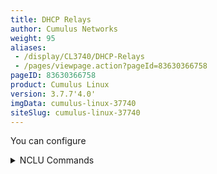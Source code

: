 ```yaml
---
title: DHCP Relays
author: Cumulus Networks
weight: 95
aliases:
 - /display/CL3740/DHCP-Relays
 - /pages/viewpage.action?pageId=83630366758
pageID: 83630366758
product: Cumulus Linux
version: 3.7.7'4.0'
imgData: cumulus-linux-37740
siteSlug: cumulus-linux-37740
---
```

You can configure<details>

DHCP is a client/server protocol that automatically provides IP hosts
with IP addresses and other related configuration information. A DHCP 
relays for IPv4 and IPv6.

To run DHCP for both IPv4 and IPv6, initiate th (agent) is a host that forwards DHCP packets between clients and
servers. DHCP relays forward requests and replies between clients and
servers that are not on the same physical subnet.

This topic describes how to configure DHCP relay onces for
 IPv4 and once for IPv6. Following are the cIPv6.
Configurations on the server
 hosts, DHCP relays, and DHCP server are
provided using the following topology:

{{% imgOld 0 %}}

{{%notice note%}}

The `dhcpd` and `dhcrelay` services are disabled by default. After you
finish configuring the DHCP relays and servers, you need to start those
services. If you intend to run these services within a
[VRF](/version/cumulus-linux-37740/Layer-3/Virtual-Routing-and-Forwarding---VRF),
including the [management
VRF](/version/cumulus-linux-37740/Layer-3/Management-VRF), follow [these
steps](Management-VRF.html#src-83629406664_ManagementVRF-services) for
configuring them. See also the [VRF
chapter](Virtual-Routing-and-Forwarding---VRF.html#src-83629426666_VirtualRoutingandForwarding-VRF-dhcp).

{{%/notice%}}

## <span>Configure IPv4 DHCP Relays</span>

CTo configure `isc-dhcp-relay` using
[NCLU](/version/cumulus-linux-377/System-Configuration/Network-Command-Line-Utility---NCLU),
specifyingIPv4 DHCP relays, run the following commands.

<summary>NCLU Commands </summary>

{{%notice warning%}}

You configure a DHCP relay on a per-VLAN basis, specifying the SVI, not
the parent bridge. In the example below, you specify v*lan1* as the SVI
for VLAN 1 but you do not specify the bridge named *bridge* in this
case.

{{%/notice%}}

1.  Specify the IP addresses to of each DHCP server and the interfaces that
    are used as the uplinks.

 In the example commands below, the DHCP
    server IP address is 172.16.1.102, VLAN
 1 (the SVI is vlan1) and the
    uplinks are swp51 and swp52.

{{%notice warning%}}

You configure a DHCP relay on a per-VLAN basis, specifying the SVI, not
the parent bridge; in our example, you would specify v*lan1* as the SVI
for VLAN 1; do not specify the bridge named *bridge* in this case.

  
    As per [RFC 3046](https://tools.ietf.org/html/rfc3046), you can
    specify
 as many server IP addresses that can fit in 255 octets,. You
    can specifying each
 address only once.

{{%/notice%}}

    
        cumulus@leaf01switch:~$ net add dhcp relay interface swp51
        cumulus@leaf01switch:~$ net add dhcp relay interface swp52
        cumulus@leaf01switch:~$ net add dhcp relay interface vlan1
        cumulus@leaf01switch:~$ net add dhcp relay server 172.16.1.102
        cumulus@leaf01switch:~$ net pending
        cumulus@leaf01switch:~$ net commit

    
    These commands create the following configuration in the
    `/etc/default/isc-dhcp-relay` file:
    
    cumulus@leaf01:~$ cat    SERVERS="172.16.1.102"
        INTF_CMD="-i vlan1 -i swp51 -i swp52"
        OPTIONS=""

2.  Enable, then restart the `dhcrelay` service so the configuration
    persists between reboots:
    
        cumulus@switch:~$ sudo systemctl enable dhcrelay.service
        cumulus@switch:~$ sudo systemctl restart dhcrelay.service

<summary>Linux Commands </summary>

1.  Edit the `/etc/default/isc-dhcp-relay` file to add the IP address of
    the DHCP server and both interfaces participating in DHCP relay
    (facing the server and facing the client). In the example below, the
    DHCP server IP address is 172.16.1.102, VLAN 1 (the SVI is vlan1)
    and the uplinks are swp51 and swp52.  
    If the client-facing interface is a bridge port, specify the switch
    virtual interface (SVI) name if using a [VLAN-aware
    bridge](https://docs.cumulusnetworks.com/display/CL320Draft/VLAN-aware+Bridge+Mode+for+Large-scale+Layer+2+Environments)
    (for example, bridge.100), or the bridge name if using traditional
    bridging (for example, br100).
    
        cumulus@switch:~$ sudo nano /etc/default/isc-dhcp-relay
        SERVERS="172.16.1.102"
        INTF_CMD="-i vlan1 -i swp51 -i swp52"
        OPTIONS=""

After you finish configuring DHCP relay, restart then enable the
`dhcrelay` service so2.  Enable then restart the `dhcrelay` service
    <span style="color: #000000;"> so that the configuration persists
    between reboots:

  
    </span>
    
        cumulus@leaf01switch:~$ sudo systemctl restartenable dhcrelay.service
        cumulus@leaf01switch:~$ sudo systemctl enablerestart dhcrelay.service

To see the DHCP relay status, use the `systemctl status
dhcrelay.service` command:

    cumulus@leaf01switch:~$ sudo systemctl status dhcrelay.service
    ● dhcrelay.service - DHCPv4 Relay Agent Daemon
       Loaded: loaded (/lib/systemd/system/dhcrelay.service; enabled)
       Active: active (running) since Fri 2016-12-02 17:09:10 UTC; 2min 16s ago
         Docs: man:dhcrelay(8)
     Main PID: 1997 (dhcrelay)
       CGroup: /system.slice/dhcrelay.service
               └─1997 /usr/sbin/dhcrelay --nl -d -q -i vlan1 -i swp51 -i swp52 172.16.1.102

### <span id="src-83630366758_DHCPRelays-82" class="confluence-anchor-link"></span><span>DHCP Agent Information Option (Option 82)</span>

You can configure DHCP relays to inject the `circuit-id` field with the
`-a` option, which you add to the `OPTIONS` line in the
` /etc/default/isc-dhcp-relay  `file. By default,Cumulus Linux supports DHCP Agent Information Option 82, which allows a
DHCP relay to insert circuit or relay specific information into a
request that is being forwarded to a DHCP server. Two sub-options are
provided:

  - The Circuit ID sub-option includes information about the circuit on
    which the request comes in, such as the SVI or physical port.

  - The <span style="color: #444444;"> Remote ID sub-option includes
    information that identifies the relay agent, such as the MAC
    address. </span>

To enable the DHCP Agent Information Option, you configure the `-a`
option. By default, when you enable this option, the Circuit ID is the
printable name of the interface on which the client request is received,
typically an SVI. The Remote ID is the System MAC of the device on which
DHCP relay is running.

{{%notice note%}}

NCLU commands are not currently available for this feature. Use the
following Linux commands.

{{%/notice%}}

  - To configure the DHCP relay to inject the ingress *SVI
 interface*
    against which the relayed DHCP discover packet is processed is
injected into this field. You can change this behavior by adding the
`--use-pif-circuit-id` option. With this, edit
    the the `/etc/default/isc-dhcp-relay` file and add ` -a  `to the
    `OPTIONS` line. For example:
    
        cumulus@switch:~$ sudo nano /etc/default/isc-dhcp-relay
        ...
        # Additional options that are passed to the DHCP relay daemon?
        OPTIONS="-a"

  - To configure the DHCP relay to inject the *physical switch port* on
    which the relayed DHCP discover packet arrives instead of the SVI,
    edit the `/etc/default/isc-dhcp-relay` file and add `-a
    --use-pif-circuit-id` to the `OPTIONS` line. For example:
    
        cumulus@switch:~$ sudo nano /etc/default/isc-dhcp-relay
        ...
        # Additional option,s the physical switch
port (swp) on which the discover packet arrives is placed in the
`circuit-id` field.at are passed to the DHCP relay daemon?
        OPTIONS="-a --use-pif-circuit-id" 

  - To customize the <span style="color: #444444;"> Remote ID
    sub-option, e </span> dit the the `/etc/default/isc-dhcp-relay` file
    and add ` -a -r  `to the `OPTIONS` line followed by a custom string
    (up to 255 characters) that is used for the Remote ID. For example:
    
        cumulus@switch:~$ sudo nano /etc/default/isc-dhcp-relay
        ...
        # Additional options that are passed to the DHCP relay daemon?
        OPTIONS="-a -r CUSTOMVALUE" 

Make sure to restart the `dhcrelay` service to apply the new
configuration :

    cumulus@switch:~$ sudo systemctl restart dhcrelay.service

### <span>Control the Gateway IP Address with RFC 3527 </span>

When DHCP relay is required in an environment that relies on an anycast
gateway (such as EVPN), a unique IP address is necessary on each device
for return traffic. By default, in a BGP unnumbered environment with
DHCP relay, the source IP address is set to the loopback IP address and
the gateway IP address (giaddr) is set as the SVI IP address. However
with anycast traffic, the SVI IP address is not unique to each rack; it
is typically shared amongst all racks. Most EVPN ToR deployments only
possess a single unique IP address, which is the loopback IP address.

[RFC 3527](https://tools.ietf.org/html/rfc3527) enables the DHCP server
to react to these environments by introducing a new parameter to the
DHCP header called the *link selection sub-option*, which is built by
 the 
DHCP relay agent. The link selection sub-option takes on the normal
 role 
of the giaddr in relaying to the DHCP server which subnet is
 correlated 
to the DHCP request. When using this sub-option, the giaddr
 continues to 
be present but only relays the return IP address that is to
 be used by 
the DHCP server; the giaddr becomes the unique loopback IP
 address.

When enabling RFC 3527 support, you can specify an interface, such as
the loopback interface or a switch port interface to be used as the
giaddr. The relay picks the first IP address on that interface. If the
interface has multiple IP addresses, you can specify a specific IP
address for the interface.

{{%notice note%}}

RFC 3527 is supported for IPv4 DHCP relays only.

{{%/notice%}}

The following illustration demonstrates how you can control the giaddr
with RFC 3527.

{{% imgOld 1 %}}

  

To enable RFC 3527 support and control the giaddr, run the following
commands.

<summary>NCLU Commands </summary>

1.  Run the `net add dhcp
 relay giaddr-interface` command with the
    interface/IP address you want to
 use.

  
    The following example uses the first IP address on the loopback
    interface as the giaddr:

    
        cumulus@leaf01switch:~$ net add dhcp relay giaddr-interface lo

    
    The above command creates the following configuration in the
    `/etc/default/isc-dhcp-relay` file:

    cumulus@leaf01:~$ cat /etc/default/isc-dhcp-relay
    ...
    # Additional options that are passed to the DHCP relay daemon?
        OPTIONS="-U lo"

    
    {{%notice note%}}

    
    The first IP address on the loopback interface is typically the
    127.0.0.1 address; Cumulus Networks recommends that you use more
    specific syntax, as shown in the next example.

    
    {{%/notice%}}

    
    The following example uses IP address 10.0.0.1 on the loopback
    interface
 as the giaddr:

    
        cumulus@leaf01switch:~$ net add dhcp relay giaddr-interface lo 10.0.0.1

    
    The above command creates the following configuration in the
    `/etc/default/isc-dhcp-relay` file:

    cumulus@leaf01:~$ cat /etc/default/isc-dhcp-relay
    ...
    # Additional options that are passed to the DHCP relay daemon?
        OPTIONS="-U 10.0.0.1%lo"

    
    The following example uses the first IP address on swp2 as the
    giaddr:

    
        cumulus@leaf01switch:~$ net add dhcp relay giaddr-interface swp2

    
    The above command creates the following configuration in the
    `/etc/default/isc-dhcp-relay` file:

    cumulus@leaf01:~$ cat /etc/default/isc-dhcp-relay
    ...
    # Additional options that are passed to the DHCP relay daemon?
        OPTIONS="-U swp2"

    
    The following example uses IP address 10.0.0.3 on swp2 as the
    giaddr:

    
        cumulus@leaf01switch:~$ net add dhcp relay giaddr-interface swp2 10.0.0.3

    
    The above command creates the following configuration in the
    `/etc/default/isc-dhcp-relay` file:
    
    cumulus@leaf01:~$ cat    # Additional options that are passed to the DHCP relay daemon?
        OPTIONS="-U 10.0.0.3%swp2"

2.  Restart the `dhcrelay` service to apply the configuration change:
    
        cumulus@switch:~$ sudo systemctl restart dhcrelay.service

<summary>Linux Commands </summary>

1.  Edit the `/etc/default/isc-dhcp-relay` file and provide the `-U`
    option with the interface or IP address you want to use as the
    giaddr.  
    The following example uses the first IP address on the loopback
    interface as the giaddr:
    
        cumulus@switch:~$ sudo nano /etc/default/isc-dhcp-relay
        ...
        # Additional options that are passed to the DHCP relay daemon?
        OPTIONS="-U 10.0.0.3%swp2"

## <span>Configure IPv6 DHCP Relays</span>

If you are configuring IPv6, the `/etc/default/isc-dhcp-relay6`
variables file has a different format than the
`/etc/default/isc-lo"
    
    {{%notice note%}}
    
    The first IP address on the loopback interface is typically the
    127.0.0.1 address; Cumulus Networks recommends that you use more
    specific syntax, as shown in the next example.
    
    {{%/notice%}}
    
    The following example uses IP address 10.0.0.1 on the loopback
    interface as the giaddr:
    
        cumulus@switch:~$ sudo nano /etc/default/isc-dhcp-relay
        ...
        # Additional options that are passed to the DHCP relay daemon?
        OPTIONS="-U 10.0.0.1%lo"
    
    The following example uses the first IP address on swp2 as the
    giaddr:
    
        cumulus@switch:~$ sudo nano /etc/default/isc-dhcp-relay
        ...
        # Additional options that are passed to the DHCP relay daemon?
        OPTIONS="-U swp2"
    
    The following example uses IP address 10.0.0.3 on swp2 as the
    giaddr:
    
        cumulus@switch:~$ sudo nano /etc/default/isc-dhcp-relay
        ...
        # Additional options that are passed to the DHCP relay daemon?
        OPTIONS="-U 10.0.0.3%swp2"

2.  Restart the `dhcrelay` service to apply the configuration change :
    
        cumulus@switch:~$ sudo systemctl restart dhcrelay.service

### <span id="src-8366758_DHCPRelays-giaddr" class="confluence-anchor-link"></span><span>Gateway IP Address as Source IP for Relayed DHCP Packets (Advanced)</span>

You can configure the `dhcp-relay` file for IPv4 DHCP relays. Make sure to
configure the variables appropriately by editing this file.

{{%notice note%}}

You cannot use NCLU to configure IPv6 relays.

{{%/notice%}}

    cumulus@leaf01service to forward IPv4 (only) DHCP
packets to a DHCP server and ensure that the source IP address of the
relayed packet is the same as the gateway IP address.

{{%notice note%}}

This option impacts all relayed IPv4 packets globally.

{{%/notice%}}

To use the gateway IP address as the source IP address:

<summary>NCLU Commands </summary>

Run these commands:

    cumulus@leaf:~$ net add dhcp relay use-giaddr-as-src
    cumulus@leaf:~$ net pending
    cumulus@leaf:~$ net commit

<summary>Linux Commands </summary>

1.  Edit the `/etc/default/isc-dhcp-relay` file to add `--giaddr-src` to
    the `OPTIONS` line. An example is shown below.
    
        cumulus@switch:~$ sudo nano /etc/default/isc-dhcp-relay
        SERVERS="172.16.1.102"
        INTF_CMD="-i vlan1 -i swp51 -i swp52 -U swp2"
        OPTIONS="--giaddr-src"

2.  Restart the `dhcrelay` service to apply the configuration change :  
    
        cumulus@switch:~$ sudo systemctl restart dhcrelay.service

## <span>Configure IPv6 DHCP Relays</span>

{{%notice note%}}

NCLU commands are not currently available to configure IPv6 relays.

{{%/notice%}}

1.  Edit the `/etc/default/isc-dhcp-relay6` file to add the upstream and
    downstream interfaces. In the example below, the SVI is vlan1, and
    the interfaces are swp51 and swp52.
    
        cumulus@switch:$ sudo nano /etc/default/isc-dhcp-relay6
 
        SERVERS=" -u 2001:db8:100::2%swp51 -u 2001:db8:100::2%swp52"
        INTF_CMD="-l vlan1"

After you finish configuring the DHCP relay, save your changes,2.  Enable, then restart
 the `dhcrelay6` service, then enable the `dhcrelay6` service so the
 so that the
    configuration persists between reboots:

    
        cumulus@leaf01switch:~$ sudo systemctl restartenable dhcrelay6.service
        cumulus@leaf01switch:~$ sudo systemctl enablerestart dhcrelay6.service

To see the status of the IPv6 DHCP relay, use the `systemctl status
dhcrelay6.service` command:

    cumulus@leaf01switch:~$ sudo systemctl status dhcrelay6.service
    ● dhcrelay6.service - DHCPv6 Relay Agent Daemon
       Loaded: loaded (/lib/systemd/system/dhcrelay6.service; disabled)
       Active: active (running) since Fri 2016-12-02 21:00:26 UTC; 1s ago
         Docs: man:dhcrelay(8)
     Main PID: 6152 (dhcrelay)
       CGroup: /system.slice/dhcrelay6.service
               └─6152 /usr/sbin/dhcrelay -6 --nl -d -q -l vlan1 -u 2001:db8:100::2 swp51 -u 2001:db8:100::2 swp52

## <span id="src-83630366758_DHCPRelays-multiple" class="confluence-anchor-link"></span><span>Configure Multiple DHCP Relays</span>

Cumulus Linux supports multiple DHCP relay daemons on a switch to enable
relaying of packets from different bridges to different upstream
interfaces.

To configure multiple DHCP relay daemons on a switch:

1.  As the sudo user, open the `/etc/vrf/systemd.conf` file in a text
    editor and remove `dhcrelay`.

2.  TRun the following command to reload the `systemd` files, run the following command:
:
    
        cumulus@switch:~$ sudo systemctl daemon-reload

3.  Create a configuration file in the `/etc/default` using the following format
    for each directory for each
    DHCP relay daemon. Use the naming scheme
    `isc-dhcp-relay:-<dhcp-name>` for IPv4 or
    `isc-dhcp-relay6-<dhcp-name>` for IPv6. An example file is
   configuration
    file for IPv4 is shown below:
    
        # Defaults for isc-dhcp-relay initscript
        # sourced by /etc/init.d/isc-dhcp-relay
        # installed at /etc/default/isc-dhcp-relay by the maintainer scripts
         
        #
        # This is a POSIX shell fragment
        #
         
        # What servers should the DHCP relay forward requests to?
        SERVERS="102.0.0.2"
        # On what interfaces should the DHCP relay (dhrelay) serve DHCP requests?
        # Always include the interface towards the DHCP server.
        # This variable requires a -i for each interface configured above.
        # This will be used in the actual dhcrelay command
        # For example, "-i eth0 -i eth1"
        INTF_CMD="-i swp2s2 -i swp2s3"
         
        # Additional options that are passed to the DHCP relay daemon?
        OPTIONS=""

4.  Run the following command to start a dhcrelay instance. Replace
    `dhcp-name` with the instance name or number:

        cumulus@switch:~$ sudo systemctl start dhcrelay@<dhcp-name>

## <span>Configure a DHCP Relay with VRR</span>

The configuration procedure for DHCP relay with VRR is the same as
documented above. Note that D <span style="color: #222222;"> HCP relay
must run on the SVI and not on the -v0 interface. </span>

## <span>Configure the DHCP Relay Service Manually (Advanced)</span>
<details>
<summary>Configuring the DHCP service manually ... </summary>

By default, Cumulus Linux configures the DHCP relay service
automatically. However, in older versions of Cumulus Linux, you needed
to edit the `dhcrelay.service` file as described below. The IPv4
`dhcrelay.service` *Unit* script calls `/etc/default/isc-dhcp-relay` to
find launch variables.

    cumulus@switch:~$ cat /lib/systemd/system/dhcrelay.service
    [Unit]
    Description=DHCPv4 Relay Agent Daemon
    Documentation=man:dhcrelay(8)
    After=network-oneline.target networking.service syslog.service

    [Service]
    Type=simple
    EnvironmentFile=-/etc/default/isc-dhcp-relay
    # Here, we are expecting the INTF_CMD to contain
    # the -i for each     
    An example configuration file for IPv6 is shown below:
    
        # Defaults for isc-dhcp-relay6 initscript
        # sourced by /etc/init.d/isc-dhcp-relay6
        # installed at /etc/default/isc-dhcp-relay6 by the maintainterface specified, scripts
    #     e.g. "-i eth0 -i swp1"
    ExecStart=/usr/sbin/dhcrelay -d -q $INTF_CMD $SERVERS $OPTIONS

    [Install]
    WantedBy=multi-user.target

The `/etc/default/isc-dhcp-relay` variables file needs to reference both
interfaces participating in DHCP relay (facing the server and facing the
client) and the IP address of the server. If the client-facing interface
is a bridge port, specify the switch virtual interface (SVI) name if you
are using a [VLAN-aware
bridge](/version/cumulus-linux-377/Layer-2/Ethernet-Bridging---VLANs/VLAN-aware-Bridge-Mode)
(for example, vlan100), or the bridge name if you are using traditional
bridging (for example, br100).
</details>
## <span id="src-8363036_DHCPRelays-giaddr" class="confluence-anchor-link"></span><span>Use the Gateway IP Address as the Source IP for Relayed DHCP Packets (Advanced)</span>
<details>
<summary>Using the gateway IP address as the source IP for relayed DHCP
packets </summary>

You can configure the `dhcrelay` service to forward IPv4 (only) DHCP
packets to a server and ensure that the source IP address of the relayed
packet is the same as the gateway IP address. You do this by enabling
the `giaddr-src` option; when set, `dhcrelay` attempts to set the source
IP address of the packet to be the gateway IP address.

This option impacts all relayed packets globally.

To enable this feature:

    cumulus@leaf:~$ net add dhcp relay use-giaddr-as-src
    cumulus@leaf:~$ net pending
    cumulus@leaf:~$ net commit

These commands create the following configuration in the
`/etc/default/isc-dhcp-relay` file:

    cumulus@leaf01:~$ cat /etc/default/isc-dhcp-relay
    # Defaults for isc-dhcp-relay initscript
    # sourced by /etc/init.d/isc-dhcp-relay
    # installed at /etc/default/isc- 
         
        #
        # This is a POSIX shell fragment
        #
         
        # Specify upstream and downstream interfaces
        # For example, "-u eth0 -l swp1"
        INTF_CMD=""
         
         
        # Additional options that are passed to the DHCP relay daemon?
        OPTIONS=""

4.  Run the following command to start a `dhcrelay` instance, where
    `<``dhcp-name>` is the instance name or number.
    
        cumulus@switch:~$ sudo systemctl start dhcp-relay by the maintainer scripts

    #
    # This is a POSIX shell fragment
    #

    # What servers should the@<dhcp-name>

## <span>Configure a DHCP rRelay forward requests to?
    SERVERS=""

    # On what interfaces should the DHCP relay (dhrelay) serve DHCP requests?
    # Always include the interface towards the DHCP server.
    # This variable requires a -i for each interface configured above.
    # This will be used in the actual dhcrelay command
    # For example, "-i eth0 -i eth1"
    INTF_CMD=""

    # Additional optiwith VRR</span>

The configuration procedure for DHCP relay with VRR is the same as
documented above.

{{%notice note%}}

The D <span style="color: #222222;"> HCP relay must run on the SVI and
not ons that are passed to the DHCP relay daemon?
    OPTIONS="--giaddr-src"
</details>e -v0 interface. </span>

{{%/notice%}}

## <span>Troubleshooting</span>

If you are experiencing issues with the DHCP relay, run the following
commands to determine if the issue is with `systemd`. The following
commands manually activate the DHCP relay process and they do not
persist when you reboot the switch:

    cumulus@switch:~$ you can check if there
is a problem with `systemd:`

  - For IPv4, run the `/usr/sbin/dhcrelay -4 -i <interface_-facing_-host>
    <ip_-address_-dhcp_-server> -i <interface_-facing_-dhcp_-server>
    cumulus@switch:~$ ` command.

  - For IPv6, run the `/usr/sbin/dhcrelay -6 -l <interface_-facing_-host>
    -u <ip_-address_d-hcp_-server>%<interface_-facing_-dhcp_-server>` command.

For example:

    cumulus@leaf01switch:~$ /usr/sbin/dhcrelay -4 -i vlan1 172.16.1.102 -i swp51
    cumulus@leaf01switch:~$ /usr/sbin/dhcrelay -6 -l vlan1 -u 2001:db8:100::2%swp51

See `man dhcrelay` for more information.

Use the `journalctl` command to look at the behavior on the Cumulus
Linux switch that is providing the DHCP relay functionalityThe above commands manually activate the DHCP relay process and they do
not persist when you reboot the switch.

To see how DHCP relay is working on your switch, run the `journalctl`
command:

    cumulus@leaf01switch:~$ sudo journalctl -l -n 20 | grep dhcrelay
    Dec 05 20:58:55 leaf01 dhcrelay[6152]: sending upstream swp52
    Dec 05 20:58:55 leaf01 dhcrelay[6152]: sending upstream swp51
    Dec 05 20:58:55 leaf01 dhcrelay[6152]: Relaying Reply to fe80::4638:39ff:fe00:3 port 546 down.
    Dec 05 20:58:55 leaf01 dhcrelay[6152]: Relaying Reply to fe80::4638:39ff:fe00:3 port 546 down.
    Dec 05 21:03:55 leaf01 dhcrelay[6152]: Relaying Renew from fe80::4638:39ff:fe00:3 port 546 going up.
    Dec 05 21:03:55 leaf01 dhcrelay[6152]: sending upstream swp52
    Dec 05 21:03:55 leaf01 dhcrelay[6152]: sending upstream swp51
    Dec 05 21:03:55 leaf01 dhcrelay[6152]: Relaying Reply to fe80::4638:39ff:fe00:3 port 546 down.
    Dec 05 21:03:55 leaf01 dhcrelay[6152]: Relaying Reply to fe80::4638:39ff:fe00:3 port 546 down.

You can runTo specify a time period with the `journalctl` command with, use the 
`--since` flag to specify
a time period:

    cumulus@leaf01switch:~$ sudo journalctl -l --since "2 minutes ago" | grep dhcrelay
    Dec 05 21:08:55 leaf01 dhcrelay[6152]: Relaying Renew from fe80::4638:39ff:fe00:3 port 546 going up.
    Dec 05 21:08:55 leaf01 dhcrelay[6152]: sending upstream swp52
    Dec 05 21:08:55 leaf01 dhcrelay[6152]: sending upstream swp51

### <span>Configuration Errors</span>

If you configure DHCP relays by editing the
`/etc/default/isc-dhcp-relay` <span style="color: #333333;"> file
 manually instead of running NCLU 
commands, you might introduce
 configuration errors that can cause the 
switch to crash. </span>

For example, if you see an error similar to the following, there might
be a space between the DHCP server address and the interface used as the
uplink.

    Core was generated by `/usr/sbin/dhcrelay --nl -d -i vx-40 -i vlan100 10.0.0.4 -U 10.0.1.2  %vlan120'.
    Program terminated with signal SIGSEGV, Segmentation fault.

To resolve the issue, manually edit the `/etc/default/isc-dhcp-relay`
file to remove the space, then run the `systemctl restart
dhcrelay.service` command to restart the `dhcrelay` service and apply
the configuration change.

<article id="html-search-results" class="ht-content" style="display: none;">

</article>

<footer id="ht-footer">

</footer>

</details>
<!--stackedit_data:
eyJoaXN0b3J5IjpbMjEwOTI4ODA1OF19
-->